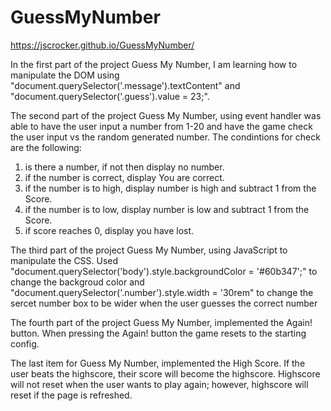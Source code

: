 # GuessMyNumber

https://jscrocker.github.io/GuessMyNumber/

In the first part of the project Guess My Number, I am learning how to manipulate the DOM using "document.querySelector('.message').textContent" and "document.querySelector('.guess').value = 23;".

The second part of the project Guess My Number, using event handler was able to have the user input a number from 1-20 and have the game check the user input vs the random generated number. The condintions for check are the following: 
  1) is there a number, if not then display no number. 
  2) if the number is correct, display You are correct. 
  3) if the number is to high, display number is high and subtract 1 from the Score. 
  4) if the number is to low, display number is low and subtract 1 from the Score. 
  5) if score reaches 0, display you have lost.
  
The third part of the project Guess My Number, using JavaScript to manipulate the CSS. Used "document.querySelector('body').style.backgroundColor = '#60b347';" to change the backgroud color and       "document.querySelector('.number').style.width = '30rem" to change the sercet number box to be wider when the user guesses the correct number

The fourth part of the project Guess My Number, implemented the Again! button. When pressing the Again! button the game resets to the starting config.

The last item for Guess My Number, implemented the High Score. If the user beats the highscore, their score will become the highscore. Highscore will not reset when the user wants to play again; however, highscore will reset if the page is refreshed.
